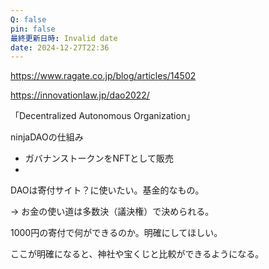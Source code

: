 ```yaml
---
Q: false
pin: false
最終更新日時: Invalid date
date: 2024-12-27T22:36
---
```

  

https://www.ragate.co.jp/blog/articles/14502

https://innovationlaw.jp/dao2022/

「Decentralized Autonomous Organization」

  

ninjaDAOの仕組み

- ガバナンストークンをNFTとして販売  
-  

  

DAOは寄付サイト？に使いたい。基金的なもの。

→ お金の使い道は多数決（議決権）で決められる。

1000円の寄付で何ができるのか。明確にしてほしい。

ここが明確になると、神社や宝くじと比較ができるようになる。